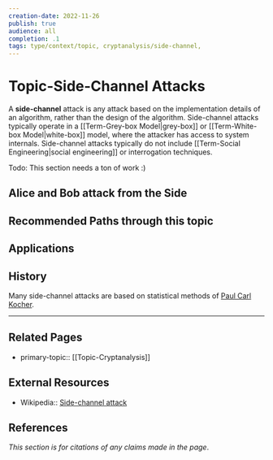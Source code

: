 ```yaml
---
creation-date: 2022-11-26
publish: true
audience: all
completion: .1
tags: type/context/topic, cryptanalysis/side-channel, 
---
```

# Topic-Side-Channel Attacks
A **side-channel** attack is any attack based on the implementation details of an algorithm, rather than the design of the algorithm. Side-channel attacks typically operate in a [[Term-Grey-box Model|grey-box]] or [[Term-White-box Model|white-box]] model, where the attacker has access to system internals. Side-channel attacks typically do not include [[Term-Social Engineering|social engineering]] or interrogation techniques.

Todo: This section needs a ton of work :)

## Alice and Bob attack from the Side

## Recommended Paths through this topic

## Applications

## History
Many side-channel attacks are based on statistical methods of [Paul Carl Kocher](https://en.wikipedia.org/wiki/Paul_Carl_Kocher).

---
## Related Pages
- primary-topic:: [[Topic-Cryptanalysis]]

## External Resources
- Wikipedia:: [Side-channel attack](https://en.wikipedia.org/wiki/Side-channel_attack)

## References
*This section is for citations of any claims made in the page*.